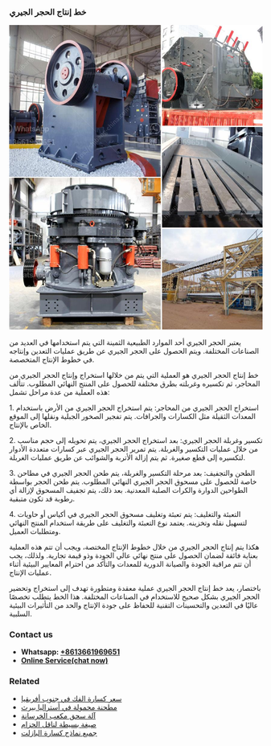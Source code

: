 <h3>خط إنتاج الحجر الجيري</h3><img src='1701850866.jpg' alt=''><p>يعتبر الحجر الجيري أحد الموارد الطبيعية الثمينة التي يتم استخدامها في العديد من الصناعات المختلفة. ويتم الحصول على الحجر الجيري عن طريق عمليات التعدين وإنتاجه في خطوط الإنتاج المتخصصة.</p><p>خط إنتاج الحجر الجيري هو العملية التي يتم من خلالها استخراج وإنتاج الحجر الجيري من المحاجر، ثم تكسيره وغربلته بطرق مختلفة للحصول على المنتج النهائي المطلوب. تتألف هذه العملية من عدة مراحل تشمل:</p><p>1. استخراج الحجر الجيري من المحاجر: يتم استخراج الحجر الجيري من الأرض باستخدام المعدات الثقيلة مثل الكسارات والجرافات. يتم تفجير الصخور الجبلية ونقلها إلى الموقع الخاص بالإنتاج.</p><p>2. تكسير وغربلة الحجر الجيري: بعد استخراج الحجر الجيري، يتم تحويله إلى حجم مناسب من خلال عمليات التكسير والغربلة. يتم تمرير الحجر الجيري عبر كسارات متعددة الأدوار لتكسيره إلى قطع صغيرة. ثم يتم إزالة الأتربة والشوائب عن طريق عمليات الغربلة.</p><p>3. الطحن والتجفيف: بعد مرحلة التكسير والغربلة، يتم طحن الحجر الجيري في مطاحن خاصة للحصول على مسحوق الحجر الجيري النهائي المطلوب. يتم طحن الحجر بواسطة الطواحين الدوارة والكرات الصلبة المعدنية. بعد ذلك، يتم تجفيف المسحوق لإزالة أي رطوبة قد تكون متبقية.</p><p>4. التعبئة والتغليف: يتم تعبئة وتغليف مسحوق الحجر الجيري في أكياس أو حاويات لتسهيل نقله وتخزينه. يعتمد نوع التعبئة والتغليف على طريقة استخدام المنتج النهائي ومتطلبات العميل.</p><p>هكذا يتم إنتاج الحجر الجيري من خلال خطوط الإنتاج المختصة، ويجب أن تتم هذه العملية بعناية فائقة لضمان الحصول على منتج نهائي عالي الجودة وذو قيمة تجارية. ولذلك، يجب أن تتم مراقبة الجودة والصيانة الدورية للمعدات والتأكد من احترام المعايير البيئية أثناء عمليات الإنتاج.</p><p>باختصار، يعد خط إنتاج الحجر الجيري عملية معقدة ومتطورة تهدف إلى استخراج وتحضير الحجر الجيري بشكل صحيح للاستخدام في الصناعات المختلفة. هذا الخط يتطلب تخصصًا عاليًا في التعدين والتحسينات التقنية للحفاظ على جودة الإنتاج والحد من التأثيرات البيئية السلبية.</p><h3>Contact us</h3><ul><li><strong>Whatsapp:&nbsp;<a href="https://wa.me/8613661969651">+8613661969651</a></strong></li><li><a href="https://swt.shibang-china.com/?git&amp;zhl&amp;خط إنتاج الحجر الجيري"><strong>Online Service(chat now)</strong></a></li></ul><h3>Related</h3><ul><li><a href='سعر كسارة الفك في جنوب أفريقيا.md'>سعر كسارة الفك في جنوب أفريقيا</a></li><li><a href='مطحنة محمولة في أستراليا بيرث.md'>مطحنة محمولة في أستراليا بيرث</a></li><li><a href='آلة سحق مكعب الخرسانة.md'>آلة سحق مكعب الخرسانة</a></li><li><a href='صيغة بسيطة لناقل الحزام.md'>صيغة بسيطة لناقل الحزام</a></li><li><a href='جميع نماذج كسارة البازلت.md'>جميع نماذج كسارة البازلت</a></li></ul>